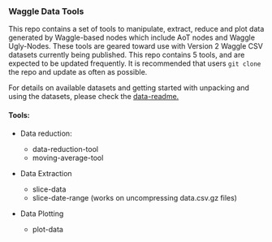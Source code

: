 ### Waggle Data Tools
This repo contains a set of tools to manipulate, extract, reduce and plot data 
generated by Waggle-based nodes which include AoT nodes and Waggle Ugly-Nodes. These 
tools are geared toward use with Version 2 Waggle CSV datasets currently being published. 
This repo contains 5 tools, and are expected to be updated frequently. It is recommended that 
users `git clone` the repo and update as often as possible. 

For details on available datasets and getting started with unpacking and using the datasets, please 
check the [data-readme.](https://github.com/waggle-sensor/waggle/blob/master/data/README.md)
    
#### Tools: 
  *  Data reduction: 
      - data-reduction-tool 	
      - moving-average-tool 	
    	
  * Data Extraction 
    - slice-data
    - slice-date-range (works on uncompressing data.csv.gz files)
      
  * Data Plotting 
    - plot-data 	
    	
